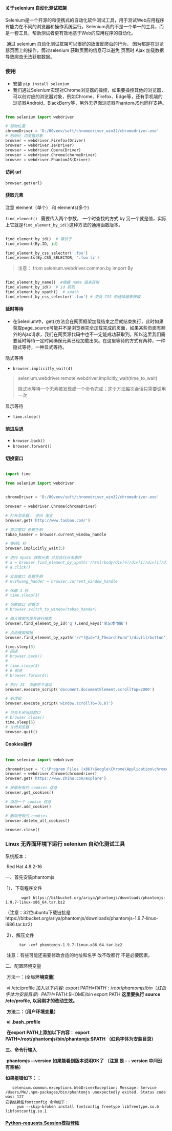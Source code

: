 



#### 关于selenium 自动化测试框架

​	Selenium是一个开源的和便携式的自动化软件测试工具，用于测试Web应用程序有能力在不同的浏览器和操作系统运行。Selenium真的不是一个单一的工具，而是一套工具，帮助测试者更有效地基于Web的应用程序的自动化。

​	通过 selenium 自动化测试框架可以很好的放置反爬虫的行为， 因为都是在浏览器页面上的操作，筒过selenium 获取页面的信息可以避免 页面时 Ajax 加载数据导致爬虫无法获取数据。

### 使用

-   安装 `pip install selenium`
-   我们通过Selenium实现对Chrome浏览器的操控，如果要操控其他的浏览器，可以创对应的浏览器对象，例如Chrome、Firefox、Edge等，还有手机端的浏览器Android、BlackBerry等，另外无界面浏览器PhantomJS也同样支持。

```python

from selenium import webdriver

# 驱动位置
chromeDriver = 'D:/00venv/soft/chromedriver_win32/chromedriver.exe'
# 初始化 浏览器对象
browser = webdriver.Firefox(Driver)
browser = webdriver.Ie(Driver)
browser = webdriver.Opera(Driver)
browser = webdriver.Chrome(chormeDriver)
browser = webdriver.PhantomJS(Driver)

```

#### 访问 url

`browser.get(url)`



#### 获取元素

注意  element（单个） 和 elements(多个)

`find_element() ` 需要传入两个参数， 一个时查找的方式 by 另一个就是值，实际上它就是`find_element_by_id()`这种方法的通用函数版本。

```python

find_element_by_id()  # 等价于
find_element(By.ID, id)

find_element_by_css_selector('.foo')
find_elements(By.CSS_SELECTOR, '.foo li')
```

>   注意： from selenium.webdriver.common.by import By



```python

find_element_by_name()  #根据 name 值来获取
find_element_by_id()  # id 获取
find_element_by_xpath()  # xpath
find_element_by_css_selector('.foo') # 更具 CSS 的选择器来获取 

```



#### 延时等待

-   在Selenium中，get()方法会在网页框架加载结束之后就结束执行，此时如果获取page_source可能并不是浏览器完全加载完成的页面，如果某些页面有额外的Ajax请求，我们在网页源代码中也不一定能成功获取到。所以这里我们需要延时等待一定时间确保元素已经加载出来。在这里等待的方式有两种，一种隐式等待，一种显式等待。

隐式等待

-   `browser.implicitly_wait(4)`

>   selenium.webdriver.remote.webdriver.implicitly_wait(time_to_wait)
>
>   隐式地等待一个无素被发现或一个命令完成；这个方法每次会话只需要调用一次

显示等待

-   `time.sleep()`



#### 前进后退

-   `browser.back()`
-   `browser.forward()`



#### 切换窗口

```python

import time

from selenium import webdriver


chromeDriver = 'D:/00venv/soft/chromedriver_win32/chromedriver.exe'

browser = webdriver.Chrome(chromeDriver)

# 打开浏览器， 访问 淘宝
browser.get('http://www.taobao.com/')

# 首页窗口 处理手柄
tabao_hander = browser.current_window_handle

# 等待5 秒
browser.implicitly_wait(5)

# 进行 Xpath 获取元素 并且执行点击事件
# a = browser.find_element_by_xpath('/html/body/div[4]/div[1]/div[1]/div[1]/div/ul/li[1]/a[1]')
# a.click()

# 女装窗口 处理手柄
# nvzhuang_hander = browser.current_window_handle

# 休眠 3 秒
# time.sleep(3)

# 切换窗口 到首页
# browser.switch_to_window(tabao_hander)

# 输入搜索内容并进行搜索
browser.find_element_by_id('q').send_keys('笔记本电脑')

# 点击搜索按钮
browser.find_element_by_xpath('//*[@id="J_TSearchForm"]/div[1]/button').click()

time.sleep(3)
# 回退
# browser.back()
#
# time.sleep(3)
# # 前进
# browser.forward()

# 执行 JS  页面向下滚动
browser.execute_script('document.documentElement.scrollTop=2000')

# 到顶部
browser.execute_script('window.scrollTo=(0,0)')

# 只会关闭当前窗口
# browser.close()
time.sleep(5)
# 关闭浏览器
browser.quit()
```



#### Cookies操作

```python

from selenium import webdriver

chromedriver = 'C:\Program Files (x86)\Google\Chrome\Application\chromedriver'
browser = webdriver.Chrome(chromedriver)
browser.get('https://www.zhihu.com/explore')

# 获取所有的 cookies 信息
browser.get_cookies()

# 添加一个 cookie 信息
browser.add_cookie()

# 删除所有的 cookies
browser.delete_all_cookies()

browser.close()
```



### Linux 无界面环境下运行 selenium 自动化测试工具

   

系统版本：

​        Red Hat 4.8.2-16

一、首先安装phantomjs

​        1）、下载程序文件

```
       wget https://bitbucket.org/ariya/phantomjs/downloads/phantomjs-1.9.7-linux-x86_64.tar.bz2
```

​             （注意：32位ubuntu下载链接是https://bitbucket.org/ariya/phantomjs/downloads/phantomjs-1.9.7-linux-i686.tar.bz2）

​         2）、解压文件

```
      tar -xvf phantomjs-1.9.7-linux-x86_64.tar.bz2
```

​         注意：有些可能还需要修改合适的地址和名字  改不改都行 不是必要因素。

二、配置环境变量

​          方法一：(全局**环境变量**)

​                  vi  /etc/profile
                        加入以下内容:
                            export PATH=$PATH:/root/phantomjs/bin    （红色字体为安装目录）
                            PATH=$PATH:$HOME/bin
                            export PATH
                 **这里要执行 source /etc/profile, 以另刚才的改动生效。**

​          **方法二：（用户环境变量）**

​                  **vi  .bash_profile**

​                        **在export PATH上添加以下内容：                                       export PATH=/root/phantomjs/bin/phantomjs:$PATH  （红色字体为安装目录）**

**三、命令行输入**

​                  **phantomjs --version 如果能看到版本说明OK了  （注意 是  - - version 中间没有空格）**

**如果报错如下：：**

```
   selenium.common.exceptions.WebDriverException: Message: Service /Users/Me/.npm-packages/bin/phantomjs unexpectedly exited. Status code was: 127
安装依赖包fontconfig 命令如下：
     yum --skip-broken install fontconfig freetype libfreetype.so.6 libfontconfig.so.1 
```



#### [Python-requests.Session模拟登陆](https://www.cnblogs.com/whatbeg/p/5320666.html)